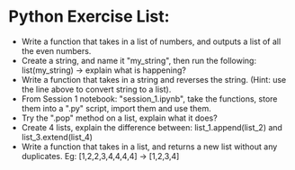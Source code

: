 # Python Exercise List: 

- Write a function that takes in a list of numbers, and outputs a list of all the even numbers. 
- Create a string, and name it "my_string", then run the following: list(my_string) -> explain what is happening? 
- Write a function that takes in a string and reverses the string. (Hint: use the line above to convert string to a list).
- From Session 1 notebook: "session_1.ipynb", take the functions, store them into a ".py" script, import them and use them. 
- Try the ".pop" method on a list, explain what it does? 
- Create 4 lists, explain the difference between: list_1.append(list_2) and list_3.extend(list_4)
- Write a function that takes in a list, and returns a new list without any duplicates. Eg: [1,2,2,3,4,4,4,4] -> [1,2,3,4]


</br >

